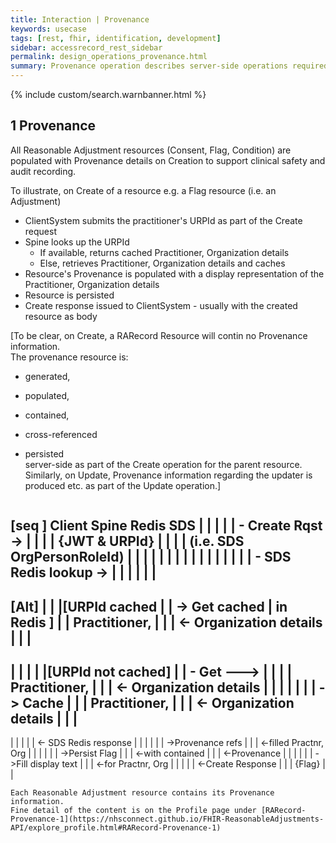 ```yaml
---
title: Interaction | Provenance
keywords: usecase
tags: [rest, fhir, identification, development]
sidebar: accessrecord_rest_sidebar
permalink: design_operations_provenance.html
summary: Provenance operation describes server-side operations required to populate, cache and return Provenance information (Practitioner and Organisation information) for all Reasonable Adjustment Flag components on Spine via the FHIR&reg; Reasonable Adjustments API
---
```

{% include custom/search.warnbanner.html %}

## 1 Provenance ##

All Reasonable Adjustment resources (Consent, Flag, Condition) are populated with Provenance details on Creation to support clinical safety and audit recording.

To illustrate, on Create of a resource e.g. a Flag resource (i.e. an Adjustment)
* ClientSystem submits the practitioner's URPId as part of the Create request
* Spine looks up the URPId
  * If available, returns cached Practitioner, Organization details
  * Else, retrieves Practitioner, Organization details and caches
* Resource's Provenance is populated with a display representation of the Practitioner, Organization details
* Resource is persisted
* Create response issued to ClientSystem - usually with the created resource as body

[To be clear, on Create, a RARecord Resource will contin no Provenance information.  
The provenance resource is:  
* generated,
* populated,
* contained,
* cross-referenced
* persisted  
server-side as part of the Create operation for the parent resource.  
Similarly, on Update, Provenance information regarding the updater is produced etc. as part of the Update operation.]

  ```
[seq ]
Client               Spine                   Redis              SDS
   |                   |                       |                |
   | - Create Rqst ->  |                       |                |
   |   {JWT & URPId}   |                       |                |
   |   (i.e. SDS OrgPersonRoleId)              |                |
   |                   |                       |                |
   |                   |                       |                |
   |                   |                       |                |
   |                   | - SDS Redis lookup -> |                |
   |                   |                       |                |
-----------------------------------------------------
[Alt]                |                       |
   |[URPId cached      |                       | -> Get cached
   | in Redis    ]     |                       |    Practitioner,
   |                   |                       | <- Organization details
   |                   |                       |
-----------------------------------------------------
   |                   |                       |                |
   |[URPId not cached] |                       | -  Get    ---> |
   |                   |                       |    Practitioner,
   |                   |                       | <- Organization details
   |                   |                       |                |
   |                   |                       | -> Cache
   |                   |                       |    Practitioner,
   |                   |                       | <- Organization details
   |                   |                       |
-----------------------------------------------------
   |                   |                       |
   |                   | <- SDS Redis response |
   |                   |                       |
   |                   | ->Provenance refs     |
   |                   | <-filled Practnr, Org |
   |                   |                       |
   |                   | ->Persist Flag        |
   |                   | <-with contained      |
   |                   | <-Provenance          |
   |                   |                       |
   |                   | ->Fill display text   |
   |                   | <-for Practnr, Org    |
   |                   |                       |
   | <-Create Response |                       |
   |   {Flag}          |                       |
```
Each Reasonable Adjustment resource contains its Provenance information.
Fine detail of the content is on the Profile page under [RARecord-Provenance-1](https://nhsconnect.github.io/FHIR-ReasonableAdjustments-API/explore_profile.html#RARecord-Provenance-1)